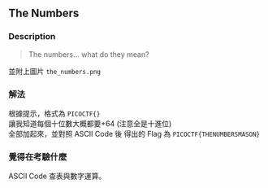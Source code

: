 ## The Numbers
### Description
> The numbers... what do they mean?

並附上圖片 `the_numbers.png`

### 解法
根據提示，格式為 `PICOCTF{}`  
讓我知道每個十位數大概都要+64 (注意全是十進位)  
全部加起來，並對照 ASCII Code 後
得出的 Flag 為 `PICOCTF{THENUMBERSMASON}`  

### 覺得在考驗什麼
ASCII Code 查表與數字運算。